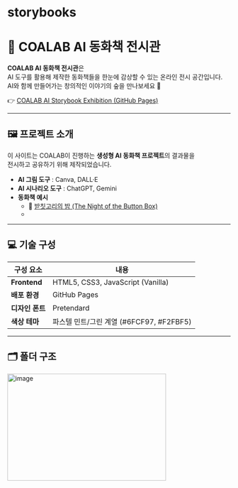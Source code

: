 # storybooks
# 🌙 COALAB AI 동화책 전시관

**COALAB AI 동화책 전시관**은  
AI 도구를 활용해 제작한 동화책들을 한눈에 감상할 수 있는 온라인 전시 공간입니다.  
AI와 함께 만들어가는 창의적인 이야기의 숲을 만나보세요 🌿  

👉 [COALAB AI Storybook Exhibition (GitHub Pages)](https://coalab.github.io/storybooks)

---

## 🖼️ 프로젝트 소개

이 사이트는 COALAB이 진행하는 **생성형 AI 동화책 프로젝트**의 결과물을  
전시하고 공유하기 위해 제작되었습니다.  

- **AI 그림 도구** : Canva, DALL·E  
- **AI 시나리오 도구** : ChatGPT, Gemini  
- **동화책 예시**  
  - 📘 [받칫고리의 밤 (The Night of the Button Box)](https://buttonbox.my.canva.site/)  
  - 

---

## 💻 기술 구성

| 구성 요소 | 내용 |
|------------|------|
| **Frontend** | HTML5, CSS3, JavaScript (Vanilla) |
| **배포 환경** | GitHub Pages |
| **디자인 폰트** | Pretendard |
| **색상 테마** | 파스텔 민트/그린 계열 (#6FCF97, #F2FBF5) |

---

## 🗂️ 폴더 구조

<img width="358" height="241" alt="image" src="https://github.com/user-attachments/assets/2a25c415-e831-4b98-b692-fdc8d3011e15" />


